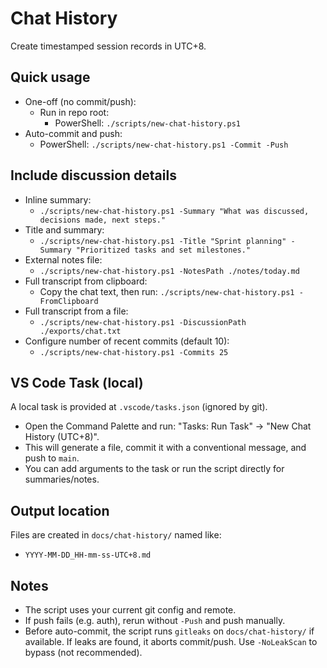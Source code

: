 # Chat History

Create timestamped session records in UTC+8.

## Quick usage

- One-off (no commit/push):
  - Run in repo root:
    - PowerShell: `./scripts/new-chat-history.ps1`
- Auto-commit and push:
  - PowerShell: `./scripts/new-chat-history.ps1 -Commit -Push`

## Include discussion details

- Inline summary:
  - `./scripts/new-chat-history.ps1 -Summary "What was discussed, decisions made, next steps."`
- Title and summary:
  - `./scripts/new-chat-history.ps1 -Title "Sprint planning" -Summary "Prioritized tasks and set milestones."`
- External notes file:
  - `./scripts/new-chat-history.ps1 -NotesPath ./notes/today.md`
- Full transcript from clipboard:
  - Copy the chat text, then run: `./scripts/new-chat-history.ps1 -FromClipboard`
- Full transcript from a file:
  - `./scripts/new-chat-history.ps1 -DiscussionPath ./exports/chat.txt`
- Configure number of recent commits (default 10):
  - `./scripts/new-chat-history.ps1 -Commits 25`

## VS Code Task (local)

A local task is provided at `.vscode/tasks.json` (ignored by git).
- Open the Command Palette and run: "Tasks: Run Task" -> "New Chat History (UTC+8)".
- This will generate a file, commit it with a conventional message, and push to `main`.
- You can add arguments to the task or run the script directly for summaries/notes.

## Output location

Files are created in `docs/chat-history/` named like:
- `YYYY-MM-DD_HH-mm-ss-UTC+8.md`

## Notes

- The script uses your current git config and remote.
- If push fails (e.g. auth), rerun without `-Push` and push manually.
- Before auto-commit, the script runs `gitleaks` on `docs/chat-history/` if available. If leaks are found, it aborts commit/push. Use `-NoLeakScan` to bypass (not recommended).
